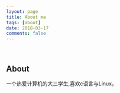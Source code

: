 ```yaml
---
layout: page
title: About me
tags: [about]
date: 2018-03-17
comments: false
---
```

    
## About
一个热爱计算机的大三学生,喜欢c语言与Linux。

